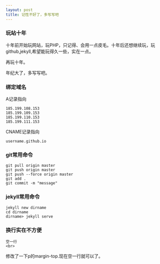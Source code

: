 ```yaml
---
layout: post
title: 记性不好了，多写写吧
---
```

### 玩站十年

十年前开始玩网站，玩PHP，只记得、会用一点皮毛。十年后还想继续玩，玩github,jekyll,希望能玩得久一些，实在一点。

再玩十年。

年纪大了，多写写吧。

### 绑定域名

A记录指向
~~~
185.199.108.153
185.199.109.153
185.199.110.153
185.199.111.153
~~~
CNAME记录指向
~~~
username.github.io
~~~

### git常用命令

~~~
git pull origin master
git push origin master
git push --force origin master
git add .
git commit -m "message"
~~~

### jekyll常用命令

~~~
jekyll new dirname
cd dirname
dirname> jekyll serve
~~~

### 换行实在不方便

~~~
空一行
<br>
~~~

修改了一下p的margin-top.现在空一行就可以了。